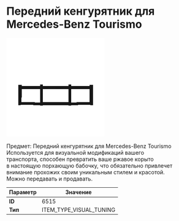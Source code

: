 # Передний кенгурятник для Mercedes-Benz Tourismo

![Item Image](../img/6515.webp?raw=true)

Предмет: Передний кенгурятник для Mercedes-Benz Tourismo<br>Используется для визуальной модификаций вашего<br>транспорта, способен превратить ваше ржавое корыто<br>в настоящую порхающую бабочку, что обязательно привлечет<br>внимание прохожих своим уникальным стилем и красотой.<br>Можно передавать и продавать.


| Параметр | Значение |
|----------|----------|
| **ID** | 6515 |
| **Тип** | ITEM_TYPE_VISUAL_TUNING |

